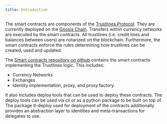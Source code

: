 ```yaml
---
title: Introduction
---
```


The smart contracts are components of the [Trustlines Protocol](https://trustlines.foundation/protocol.html).
They are currently deployed on the [Gnosis Chain](https://www.gnosis.io/). 
Transfers within currency networks are executed by the smart contracts. All trustlines (i.e. credit lines and balances between users) are notarized on the blockchain. Furthermore, the smart contracts enforce the rules determining how trustlines can be created, used and updated.

The [Smart contracts repository on github](https://github.com/trustlines-protocol/contracts) contains the
smart contracts implementing the Trustlines logic. This includes:

- Currency Networks
- Exchanges
- Identity implementation, proxy, and proxy factory.

It also includes deploy tools that can be used to deploy these contracts. The deploy tools can be used via cli or as a python package to be built on top of. The package tl-deploy used for deployment of the contracts additionally provides an abstraction layer to identities and meta-transactions for delegates to use.
